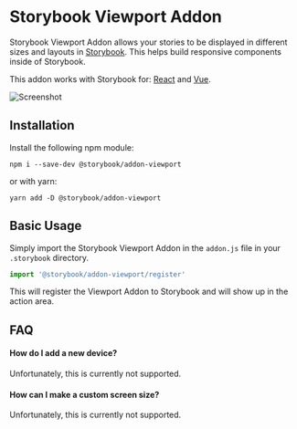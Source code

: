 # Storybook Viewport Addon

Storybook Viewport Addon allows your stories to be displayed in different sizes and layouts in [Storybook](https://storybookjs.org).  This helps build responsive components inside of Storybook.

This addon works with Storybook for: [React](https://github.com/storybooks/storybook/tree/master/app/react) and [Vue](https://github.com/storybooks/storybook/tree/master/app/vue).

![Screenshot](https://github.com/storybooks/storybook/blob/master/docs/viewport.png)

## Installation

Install the following npm module:

    npm i --save-dev @storybook/addon-viewport

or with yarn:

    yarn add -D @storybook/addon-viewport

## Basic Usage

Simply import the Storybook Viewport Addon in the `addon.js` file in your `.storybook` directory.

```js
import '@storybook/addon-viewport/register'
```

This will register the Viewport Addon to Storybook and will show up in the action area.

## FAQ

#### How do I add a new device?

Unfortunately, this is currently not supported.

#### How can I make a custom screen size?

Unfortunately, this is currently not supported.
